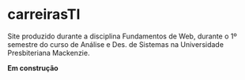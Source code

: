 # carreirasTI
Site produzido durante a disciplina Fundamentos de Web, durante o 1º semestre do curso de Análise e Des. de Sistemas na Universidade Presbiteriana Mackenzie.

**Em construção**
